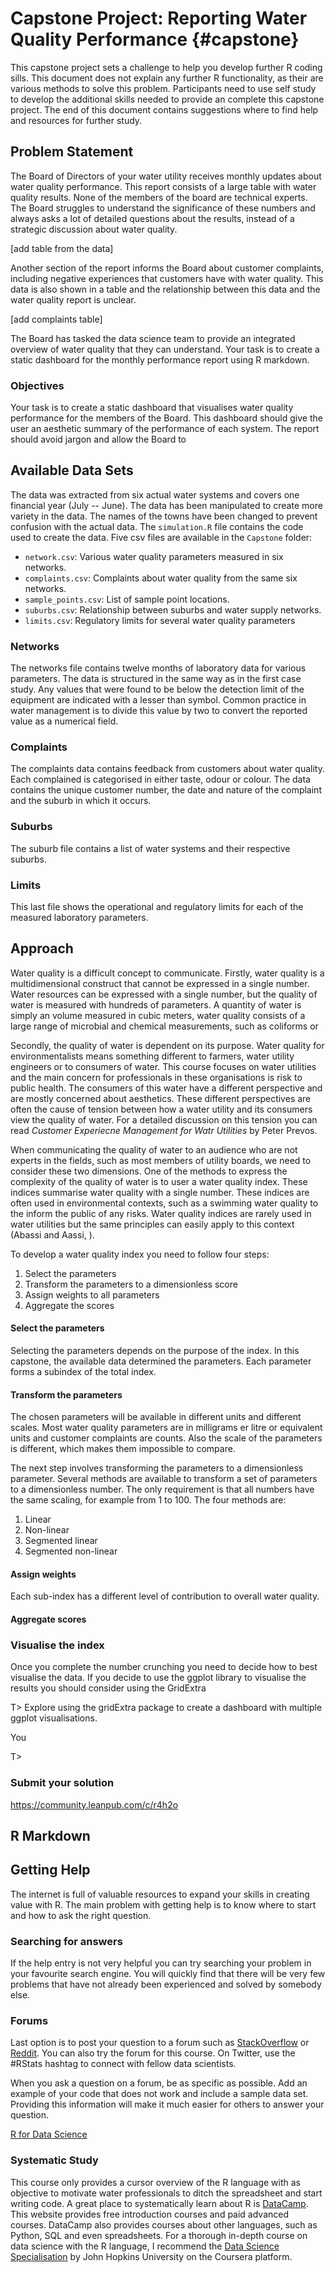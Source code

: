 # Capstone Project: Reporting Water Quality Performance {#capstone}
This capstone project sets a challenge to help you develop further R coding sills. This document does not explain any further R functionality, as their are various methods to solve this problem. Participants need to use self study to develop the additional skills needed to provide an complete this capstone project. The end of this document contains suggestions where to find help and resources for further study.

## Problem Statement
The Board of Directors of your water utility receives monthly updates about water quality performance. This report consists of a large table with water quality results. None of the members of the board are technical experts. The Board struggles to understand the significance of these numbers and always asks a lot of detailed questions about the results, instead of a strategic discussion about water quality.

[add table from the data]

Another section of the report informs the Board about customer complaints, including negative experiences that customers have with water quality. This data is also shown in a table and the relationship between this data and the water quality report is unclear.

[add complaints table]

The Board has tasked the data science team to provide an integrated overview of water quality that they can understand. Your task is to create a static dashboard for the monthly performance report using R markdown.

### Objectives
Your task is to create a static dashboard that visualises water quality performance for the members of the Board. This dashboard should give the user an aesthetic summary of the performance of each system. The report should avoid jargon and allow the Board to 

## Available Data Sets
The data was extracted from six actual water systems and covers one financial year (July -- June). The data has been manipulated to create more variety in the data. The names of the towns have been changed to prevent confusion with the actual data. The `simulation.R` file contains the code used to create the data. Five csv files are available in the `Capstone` folder:

* `network.csv`: Various water quality parameters measured in six networks.
* `complaints.csv`: Complaints about water quality from the same six networks.
* `sample_points.csv`: List of sample point locations.
* `suburbs.csv`: Relationship between suburbs and water supply networks.
* `limits.csv`: Regulatory limits for several water quality parameters

### Networks
The networks file contains twelve months of laboratory data for various parameters. The data is structured in the same way as in the first case study. Any values that were found to be below the detection limit of the equipment are indicated with a lesser than symbol. Common practice in water management is to divide this value by two to convert the reported value  as a numerical field.

### Complaints
The complaints data contains feedback from customers about water quality. Each complained is categorised in either taste, odour or colour. The data contains the unique customer number, the date and nature of the complaint and the suburb in which it occurs.

### Suburbs
The suburb file contains a list of water systems and their respective suburbs.

### Limits
This last file shows the operational and regulatory limits for each of the measured laboratory parameters.

## Approach 
Water quality is a difficult concept to communicate. Firstly, water quality is a multidimensional construct that cannot be expressed in a single number. Water resources can be expressed with a single number, but the quality of water is measured with hundreds of parameters. A quantity of water is simply an volume measured in cubic meters, water quality consists of a large range of microbial and chemical measurements, such as coliforms or

Secondly, the quality of water is dependent on its purpose. Water quality for environmentalists means something different to farmers, water utility engineers or to consumers of water. This course focuses on water utilities and the main concern for professionals in these organisations is risk to public health. The consumers of this water have a different perspective and are mostly concerned about aesthetics. These different perspectives are often the cause of tension between how a water utility and its consumers view the quality of water. For a detailed discussion on this tension you can read *Customer Experiecne Management for Watr Utilities* by Peter Prevos.

When communicating the quality of water to an audience who are not experts in the fields, such as most members of utility boards, we need to consider these two dimensions. One of the methods to express the complexity of the quality of water is to user a water quality index. These indices summarise water quality with a single number. These indices are often used in environmental contexts, such as a swimming water quality to the inform the public of any risks. Water quality indices are rarely used in water utilities but the same principles can easily apply to this context (Abassi and Aassi, ).

To develop a water quality index you need to follow four steps:

1. Select the parameters
2. Transform the parameters to a dimensionless score
3. Assign weights to all parameters
4. Aggregate the scores

#### Select the parameters
Selecting the parameters depends on the purpose of the index. In this capstone, the available data determined the parameters. Each parameter forms a subindex of the total index.

#### Transform the parameters
The chosen parameters will be available in different units and different scales. Most water quality parameters are in milligrams er litre or equivalent units and customer complaints are counts. Also the scale of the parameters is different, which makes them impossible to compare.

The next step involves transforming the parameters to a dimensionless parameter. Several methods are available to transform a set of parameters to a dimensionless number. The only requirement is that all numbers have the same scaling, for example from 1 to 100. The four methods are:

1. Linear
2. Non-linear
3. Segmented linear
4. Segmented non-linear



#### Assign weights
Each sub-index has a different level of contribution to overall water quality. 

#### Aggregate scores


### Visualise the index
Once you complete the number crunching you need to decide how to best visualise the data. If you decide to use the ggplot library to visualise the results you should consider using the GridExtra 

T> Explore using the gridExtra package to create a dashboard with multiple ggplot visualisations.

You 

T> 


### Submit your solution

https://community.leanpub.com/c/r4h2o

## R Markdown

## Getting Help
The internet is full of valuable resources to expand your skills in creating value with R. The main problem with getting help is to know where to start and how to ask the right question.

### Searching for answers
If the help entry is not very helpful you can try searching your problem in your favourite search engine. You will quickly find that there will be very few problems that have not already been experienced and solved by somebody else.

### Forums
Last option is to post your question to a forum such as [StackOverflow](https://stackoverflow.com/questions/tagged/r) or [Reddit](https://www.reddit.com/r/rstats/). You can also try the forum for this course. On Twitter, use the #RStats hashtag to connect with fellow data scientists.

When you ask a question on a forum, be as specific as possible. Add an example of your code that does not work and include a sample data set. Providing this information will make it much easier for others to answer your question.

[R for Data Science](https://r4ds.had.co.nz/)

### Systematic Study
This course only provides a cursor overview of the R language with as objective to motivate water professionals to ditch the spreadsheet and start writing code. A great place to systematically learn about R is [DataCamp](https://www.datacamp.com/). This website provides free introduction courses and paid advanced courses. DataCamp also provides courses about other languages, such as Python, SQL and even spreadsheets. For a thorough in-depth course on data science with the R language, I recommend the [Data Science Specialisation](https://www.coursera.org/specializations/jhu-data-science) by John Hopkins University on the Coursera platform.
